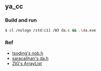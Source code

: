 ## ya_cc

### Build and run
```sh
$ cl /nologo /std:c11 /W3 da.c && .\da.exe
```

### Ref
- [tsoding's nob.h](https://github.com/tsoding/nob.h/blob/main/nob.h)
- [saracalihan's da.h](https://github.com/saracalihan/rey/blob/main/src/da.h)
- [ZIG's ArrayList](https://ziglang.org/documentation/master/std/#std.array_list.ArrayList)

